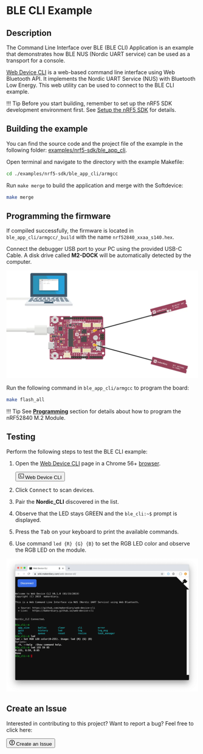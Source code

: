 # BLE CLI Example

## Description

The Command Line Interface over BLE (BLE CLI) Application is an example that demonstrates how BLE NUS (Nordic UART service) can be used as a transport for a console.

[Web Device CLI](https://github.com/makerdiary/web-device-cli) is a web-based command line interface using Web Bluetooth API. It implements the Nordic UART Service (NUS) with Bluetooth Low Energy. This web utility can be used to connect to the BLE CLI example.

!!! Tip
	Before you start building, remember to set up the nRF5 SDK development environment first. See [Setup the nRF5 SDK](../setup.md) for details.

## Building the example

You can find the source code and the project file of the example in the following folder: [examples/nrf5-sdk/ble_app_cli](https://github.com/makerdiary/nrf52840-m2-devkit/tree/master/examples/nrf5-sdk/ble_app_cli).

Open terminal and navigate to the directory with the example Makefile:

``` sh
cd ./examples/nrf5-sdk/ble_app_cli/armgcc
```

Run `make merge` to build the application and merge with the Softdevice:

``` sh
make merge
```

## Programming the firmware

If compiled successfully, the firmware is located in `ble_app_cli/armgcc/_build` with the name `nrf52840_xxaa_s140.hex`.

Connect the debugger USB port to your PC using the provided USB-C Cable. A disk drive called **M2-DOCK** will be automatically detected by the computer.

![](../../assets/images/programming-firmware.webp)


Run the following command in `ble_app_cli/armgcc` to program the board:

``` sh
make flash_all
```

!!! Tip
	See **[Programming](../../programming.md)** section for details about how to program the nRF52840 M.2 Module.

## Testing

Perform the following steps to test the BLE CLI example:

1. Open the [Web Device CLI](https://wiki.makerdiary.com/web-device-cli/) page in a Chrome 56+ [browser](https://github.com/WebBluetoothCG/web-bluetooth/blob/master/implementation-status.md).

	<a href="https://wiki.makerdiary.com/web-device-cli/" target="_blank"><button class="md-issue-button md-issue-button--primary"><svg xmlns="http://www.w3.org/2000/svg" viewBox="0 0 14 16" width="14" height="16"><path fill-rule="evenodd" d="M7 10h4v1H7v-1zm-3 1l3-3-3-3-.75.75L5.5 8l-2.25 2.25L4 11zm10-8v10c0 .55-.45 1-1 1H1c-.55 0-1-.45-1-1V3c0-.55.45-1 1-1h12c.55 0 1 .45 1 1zm-1 0H1v10h12V3z"></path></svg> Web Device CLI</button></a>

2. Click <kbd>Connect</kbd> to scan devices.

3. Pair the **Nordic_CLI** discovered in the list.

4. Observe that the LED stays GREEN and the `ble_cli:~$` prompt is displayed.

5. Press the <kbd>Tab</kbd> on your keyboard to print the available commands.

6. Use command `led {R} {G} {B}` to set the RGB LED color and observe the RGB LED on the module.

[![](assets/images/ble-app-cli-example.webp)](assets/images/ble-app-cli-example.webp)

## Create an Issue

Interested in contributing to this project? Want to report a bug? Feel free to click here:

<a href="https://github.com/makerdiary/nrf52840-m2-devkit/issues/new?title=nRF5%20SDK-BLE%20CLI:%20%3Ctitle%3E"><button class="md-issue-button md-issue-button--primary"><svg xmlns="http://www.w3.org/2000/svg" viewBox="0 0 14 16" width="14" height="16"><path fill-rule="evenodd" d="M7 2.3c3.14 0 5.7 2.56 5.7 5.7s-2.56 5.7-5.7 5.7A5.71 5.71 0 011.3 8c0-3.14 2.56-5.7 5.7-5.7zM7 1C3.14 1 0 4.14 0 8s3.14 7 7 7 7-3.14 7-7-3.14-7-7-7zm1 3H6v5h2V4zm0 6H6v2h2v-2z"></path></svg> Create an Issue</button></a>

